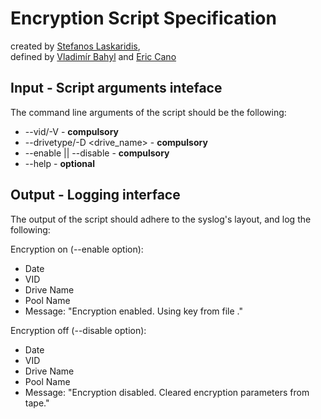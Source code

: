 # Encryption Script Specification

created by [Stefanos Laskaridis](steve.laskaridis@cern.ch),  
defined by [Vladimír Bahyl](Vladimir.Bahyl@cern.ch) and [Eric Cano](Eric.Cano@cern.ch)


## Input - Script arguments inteface

The command line arguments of the script should be the following:

* --vid/-V <VID> - **compulsory**
* --drivetype/-D <drive_name> - **compulsory**
* --enable || --disable - **compulsory**
* --help - **optional**


## Output - Logging interface

The output of the script should adhere to the syslog's layout, and log the following:

Encryption on (--enable option):
  * Date
  * VID
  * Drive Name
  * Pool Name
  * Message: "Encryption enabled. Using key from file <file path>."

Encryption off (--disable option):
  * Date
  * VID
  * Drive Name
  * Pool Name
  * Message: "Encryption disabled. Cleared encryption parameters from tape."
